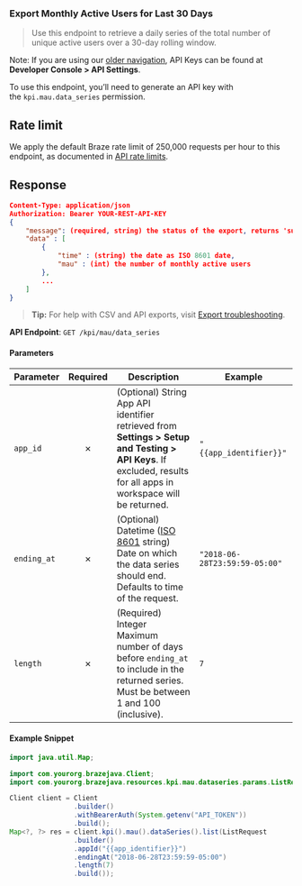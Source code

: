 
### Export Monthly Active Users for Last 30 Days <a name="list"></a>

> Use this endpoint to retrieve a daily series of the total number of unique active users over a 30-day rolling window. 
  

Note: If you are using our [older navigation](https://www.braze.com/docs/navigation), API Keys can be found at **Developer Console > API Settings**.

To use this endpoint, you’ll need to generate an API key with the `kpi.mau.data_series` permission.

## Rate limit

We apply the default Braze rate limit of 250,000 requests per hour to this endpoint, as documented in [API rate limits](https://www.braze.com/docs/api/api_limits/).

## Response

``` json
Content-Type: application/json
Authorization: Bearer YOUR-REST-API-KEY
{
    "message": (required, string) the status of the export, returns 'success' when completed without errors,
    "data" : [
        {
            "time" : (string) the date as ISO 8601 date,
            "mau" : (int) the number of monthly active users
        },
        ...
    ]
}

```

> **Tip:** For help with CSV and API exports, visit [Export troubleshooting](https://www.braze.com/docs/user_guide/data_and_analytics/export_braze_data/export_troubleshooting/).

**API Endpoint**: `GET /kpi/mau/data_series`

#### Parameters

| Parameter | Required | Description | Example |
|-----------|:--------:|-------------|--------|
| `app_id` | ✗ | (Optional) String  App API identifier retrieved from **Settings > Setup and Testing > API Keys**. If excluded, results for all apps in workspace will be returned. | `"{{app_identifier}}"` |
| `ending_at` | ✗ | (Optional)  Datetime ([ISO 8601](https://en.wikipedia.org/wiki/ISO_8601) string)  Date on which the data series should end. Defaults to time of the request. | `"2018-06-28T23:59:59-05:00"` |
| `length` | ✗ | (Required) Integer  Maximum number of days before `ending_at` to include in the returned series. Must be between 1 and 100 (inclusive). | `7` |

#### Example Snippet

```java
import java.util.Map;

import com.yourorg.brazejava.Client;
import com.yourorg.brazejava.resources.kpi.mau.dataseries.params.ListRequest;

Client client = Client
                .builder()
                .withBearerAuth(System.getenv("API_TOKEN"))
                .build();
Map<?, ?> res = client.kpi().mau().dataSeries().list(ListRequest
                .builder()
                .appId("{{app_identifier}}")
                .endingAt("2018-06-28T23:59:59-05:00")
                .length(7)
                .build());
```
